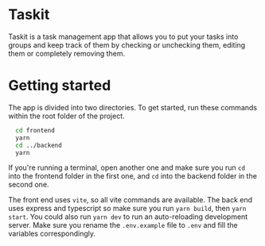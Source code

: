 # Taskit

Taskit is a task management app that allows you to put your tasks into groups and keep track of them by checking or unchecking them, editing them or completely removing them.

# Getting started

The app is divided into two directories. To get started, run these commands within the root folder of the project.

```bash
  cd frontend
  yarn
  cd ../backend
  yarn
```

If you're running a terminal, open another one and make sure you run `cd` into the frontend folder in the first one, and `cd` into the backend folder in the second one.

The front end uses `vite`, so all vite commands are available. The back end uses express and typescript so make sure you run `yarn build`, then `yarn start`. You could also run `yarn dev` to run an auto-reloading development server.
Make sure you rename the `.env.example` file to `.env` and fill the variables correspondingly.
